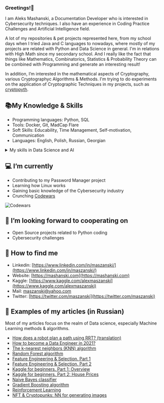 ### Greetings!👋

I am Aleks Mashanski, a Documentation Developer who is interested in Cybersecurity techniques. I also have an experience in Coding Practice Challenges and Artificial Intelligence field.

A lot of my repositories & pet projects represented here, from my school days when I tried Java and C languages to nowadays, where mostly of my projects are related with Python and Data Science in general.
I'm in relations with High Math since my secondary school. And I really like the fact that things like Mathematics, Combinatorics, Statistics & Probability Theory can be combined with Programming and generate an interesting result!

In addition, I’m interested in the mathematical aspects of Cryptography, various Cryptographyc Algorithms & Methods. I'm trying to do experiments on the application of Cryptographic Techniques in my projects, such as [cryptopyth](https://github.com/metroproxyn/cryptopyth). 


## 📚My Knowledge & Skills

- Programming languages: Python, SQL
- Tools: Docker, Git, MadCap Flare
- Soft Skills: Educability, Time Management, Self-motivation, Communication
- Languages: English, Polish, Russian, Georgian

<details>
  <summary>My skills in Data Science and AI</summary>
  
  - Machine Learning algorithms: Linear & Logistic Regression, Decision Tree, Random Forest, K-Nearest Neighbors (KNN), Gradient Boosting, Naive Bayes classifier
  - Machine Learning libraries: NumPy, Pandas, Scikit-Learn, Xgboost, LightAutoML, Vowpal Wabbit
  - Deep Learning libraries: Pytorch, Keras, OpenCV
  - Visialisation libraries: Matplotlib, Seaborn
  - Industry Knowledge: Data Preparation, Feature Engineering & Selection, Time Series Analysis, PCA, Word2vec
  - Neural Network architecture knowledge: CNN, RNN (LSTM), VAE, DNN, GAN

  ### Some Code
  ```js
  function logSomething(something) {
    console.log('Something', something);
  }
  ```
</details>


## 💻 I’m currently

- Contributing to my Password Manager project
- Learning how Linux works
- Gaining basic knowledge of the Cybersecurity industry
- Crunching [Codewars](https://www.codewars.com/users/Metroproxyn)

![Codewars](https://github.r2v.ch/codewars?user=Metroproxyn)



## 🤝 I’m looking forward to cooperating on
- Open Source projects related to Python coding
- Cybersecurity challenges

## 🔎 How to find me

- Linkedin: [https://www.linkedin.com/in/maszanski/](https://www.linkedin.com/in/maszanski/)
- Website: [https://mashanski.com](https://mashanski.com)
- Kaggle: [https://www.kaggle.com/alexmaszanski](https://www.kaggle.com/alexmaszanski)
- Mail: [maszanski@yahoo.com](mailto:maszanski@yahoo.com)
- Twitter: [https://twitter.com/maszanski](https://twitter.com/maszanski)

## 📑 Examples of my articles (in Russian)
Most of my articles focus on the realm of Data science, especially Machine Learning methods & algorithms.

- [How does a robot plan a path using RRT? (translation)](https://proglib.io/p/planirovanie-marshruta-robotom-pri-pomoshchi-rrt-2021-06-08)
- [How to become a Data Engineer in 2021?](https://proglib.io/p/kak-stat-data-inzhenerom-v-2021-godu-2021-07-25)
- [The k-nearest neighbors (KNN) algorithm](https://proglib.io/p/metod-k-blizhayshih-sosedey-k-nearest-neighbour-2021-07-19)
- [Random Forest algorithm](https://proglib.io/p/mashinnoe-obuchenie-dlya-nachinayushchih-algoritm-sluchaynogo-lesa-random-forest-2021-08-12)
- [Feature Engineering & Selection. Part 1](https://proglib.io/p/postroenie-i-otbor-priznakov-chast-1-feature-engineering-2021-09-15)
- [Feature Engineering & Selection. Part 2](https://proglib.io/p/postroenie-i-otbor-priznakov-chast-2-feature-selection-2021-09-25)
- [Kaggle for beginners. Part 1: Overview](https://proglib.io/p/kaggle-za-30-minut-prakticheskoe-rukovodstvo-dlya-nachinayushchih-2021-09-17)
- [Kaggle for beginners. Part 2: House Prices](https://proglib.io/p/kaggle-za-30-minut-razbiraemsya-s-sorevnovaniem-house-prices-2021-09-28)
- [Naive Bayes classifier](https://proglib.io/p/izuchaem-naivnyy-bayesovskiy-algoritm-klassifikacii-dlya-mashinnogo-obucheniya-2021-11-12)
- [Gradient Boosting algorithm](https://proglib.io/p/reshaem-zadachi-mashinnogo-obucheniya-s-pomoshchyu-algoritma-gradientnogo-bustinga-2021-11-25)
- [Reinforcement Learning](https://proglib.io/p/chto-takoe-obuchenie-s-podkrepleniem-i-kak-ono-rabotaet-obyasnyaem-na-prostyh-primerah)
- [NFT & Cryptopunks: NN for generating images](https://proglib.io/p/nft-i-kriptopanki-pishem-neyroset-dlya-ih-generacii-2022-01-18)
